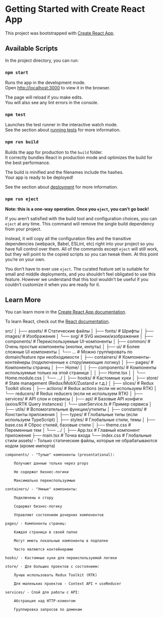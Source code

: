 # Getting Started with Create React App

This project was bootstrapped with [Create React App](https://github.com/facebook/create-react-app).

## Available Scripts

In the project directory, you can run:

### `npm start`

Runs the app in the development mode.\
Open [http://localhost:3000](http://localhost:3000) to view it in the browser.

The page will reload if you make edits.\
You will also see any lint errors in the console.

### `npm test`

Launches the test runner in the interactive watch mode.\
See the section about [running tests](https://facebook.github.io/create-react-app/docs/running-tests) for more information.

### `npm run build`

Builds the app for production to the `build` folder.\
It correctly bundles React in production mode and optimizes the build for the best performance.

The build is minified and the filenames include the hashes.\
Your app is ready to be deployed!

See the section about [deployment](https://facebook.github.io/create-react-app/docs/deployment) for more information.

### `npm run eject`

**Note: this is a one-way operation. Once you `eject`, you can’t go back!**

If you aren’t satisfied with the build tool and configuration choices, you can `eject` at any time. This command will remove the single build dependency from your project.

Instead, it will copy all the configuration files and the transitive dependencies (webpack, Babel, ESLint, etc) right into your project so you have full control over them. All of the commands except `eject` will still work, but they will point to the copied scripts so you can tweak them. At this point you’re on your own.

You don’t have to ever use `eject`. The curated feature set is suitable for small and middle deployments, and you shouldn’t feel obligated to use this feature. However we understand that this tool wouldn’t be useful if you couldn’t customize it when you are ready for it.

## Learn More

You can learn more in the [Create React App documentation](https://facebook.github.io/create-react-app/docs/getting-started).

To learn React, check out the [React documentation](https://reactjs.org/).

src/
│
├── assets/ # Статические файлы
│ ├── fonts/ # Шрифты
│ ├── images/ # Изображения
│ └── svg/ # SVG иконки/изображения
│
├── components/ # Переиспользуемые UI-компоненты
│ ├── common/ # Очень простые компоненты (кнопки, инпуты)
│ ├── ui/ # Более сложные UI компоненты
│ └── ... # Можно группировать по domain/feature при необходимости
│
├── containers/ # Компоненты-контейнеры (подключенные к стору/имеющие логику)
│
├── pages/ # Компоненты страниц
│ ├── Home/
│ │ ├── components/ # Компоненты используемые только на этой странице
│ │ ├── Home.tsx
│ │ └── Home.module.css
│ └── .../
│
├── hooks/ # Кастомные хуки
│
├── store/ # State management (Redux/MobX/Zustand и т.д.)
│ ├── slices/ # Redux Toolkit slices
│ ├── actions/ # Redux actions (если не используем RTK)
│ └── reducers/ # Redux reducers (если не используем RTK)
│
├── services/ # API слои и сервисы
│ ├── api/ # Базовые API конфиги (axios/RTK Query instances)
│ └── userService.ts # Пример сервиса
│
├── utils/ # Вспомогательные функции/утилиты
│
├── constants/ # Константы приложения
│
├── types/ # Глобальные типы (если используем TypeScript)
│
├── styles/ # Глобальные стили, темы
│ ├── base.css # Сброс стилей, базовые стили
│ ├── theme.css # Переменные тем
│ └── .../
│
├── App.tsx # Главный компонент приложения
├── main.tsx # Точка входа
└── index.css # Глобальные стили
assets/ - Только статические файлы, которые не обрабатываются кодом (кроме импорта)

    components/ - "Тупые" компоненты (presentational):

        Получают данные только через props

        Не содержат бизнес-логики

        Максимально переиспользуемые

    containers/ - "Умные" компоненты:

        Подключены к стору

        Содержат бизнес-логику

        Управляют состоянием дочерних компонентов

    pages/ - Компоненты страниц:

        Каждая страница в своей папке

        Могут иметь локальные компоненты в подпапке

        Часто являются контейнерами

    hooks/ - Кастомные хуки для переиспользуемой логики

    store/ - Для больших проектов с состоянием:

        Лучше использовать Redux Toolkit (RTK)

        Для маленьких проектов - Context API + useReducer

    services/ - Слой для работы с API:

        Абстракция над HTTP-клиентом

        Группировка запросов по доменам
